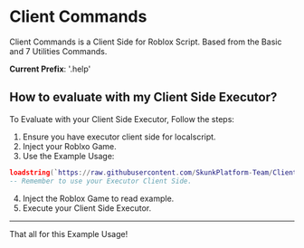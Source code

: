 # Client Commands

Client Commands is a Client Side for Roblox Script.
Based from the Basic and 7 Utilities Commands.

**Current Prefix**: '.help'

## How to evaluate with my Client Side Executor?

To Evaluate with your Client Side Executor, Follow the steps:
1. Ensure you have executor client side for localscript.
2. Inject your Roblxo Game.
3. Use the Example Usage:
```lua
loadstring(`https://raw.githubusercontent.com/SkunkPlatform-Team/ClientCommands/refs/heads/main/Main.txt`)
-- Remember to use your Executor Client Side.
```
4. Inject the Roblox Game to read example.
5. Execute your Client Side Executor.

---

That all for this Example Usage!
